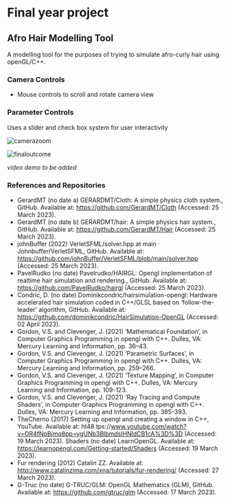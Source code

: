 ﻿# Final year project
## Afro Hair Modelling Tool ##
A modelling tool for the purposes of trying to simulate afro-curly hair using openGL/C++.

### Camera Controls 
* Mouse controls to scroll and rotate camera view


### Parameter Controls
Uses a slider and check box system for user interactivity


![camerazoom](https://github.com/asaphkalala/finalyearproject/assets/83978332/b751c376-d1c5-4d3f-badf-cf94b281e1f5)


![finaloutcome](https://github.com/asaphkalala/finalyearproject/assets/83978332/a13d4145-5f14-4fb1-9b56-9f83c3ddaf14)


*video demo to be added*


### References and Repositories

* GerardMT (no date a) GERARDMT/Cloth: A simple physics cloth system., GitHub. Available at:
https://github.com/GerardMT/Cloth (Accessed: 25 March 2023).
* GerardMT (no date b) GERARDMT/hair: A simple physics hair system., GitHub. Available at:
https://github.com/GerardMT/Hair (Accessed: 25 March 2023).
* johnBuffer (2022) VerletSFML/solver.hpp at main · Johnbuffer/VerletSFML, GitHub. Available at:
https://github.com/johnBuffer/VerletSFML/blob/main/solver.hpp (Accessed: 25 March 2023).
* PavelRudko (no date) Pavelrudko/HAIRGL: Opengl implementation of realtime hair simulation
and rendering., GitHub. Available at: https://github.com/PavelRudko/hairgl (Accessed: 25 March
2023).
* Condric, D. (no date) Dominikcondric/hairsimulation-opengl: Hardware accelerated hair simulation coded in C++/GLSL based on ‘follow-the-leader’ algorithm, GitHub. Available at: https://github.com/dominikcondric/HairSimulation-OpenGL (Accessed: 02 April 2023). 
* Gordon, V.S. and Clevenger, J. (2021) ‘Mathematical Foundation’, in Computer Graphics Programming in opengl with C++. Dulles, VA: Mercury Learning and Information, pp. 36–43.
* Gordon, V.S. and Clevenger, J. (2021) ‘Parametric Surfaces’, in Computer Graphics Programming
in opengl with C++. Dulles, VA: Mercury Learning and Information, pp. 259–266.
* Gordon, V.S. and Clevenger, J. (2021) ‘Texture Mapping’, in Computer Graphics Programming in
opengl with C++. Dulles, VA: Mercury Learning and Information, pp. 109-123.
* Gordon, V.S. and Clevenger, J. (2021) ‘Ray Tracing and Compute Shaders’, in Computer Graphics Programming in opengl with C++. Dulles, VA: Mercury Learning and Information, pp. 385-393.
* TheCherno (2017) Setting up opengl and creating a window in C++, YouTube. Available at: ht48
tps://www.youtube.com/watch?v=OR4fNpBjmq8pp=ygUNb3BlbmdsIHNldCB1cA%3D%3D (Accessed:
19 March 2023).
Shaders (no date) LearnOpenGL. Available at: https://learnopengl.com/Getting-started/Shaders
(Accessed: 19 March 2023).
* Fur rendering (2012) Catalin ZZ. Available at: http://www.catalinzima.com/xna/tutorials/fur-rendering/
(Accessed: 27 March 2023).
* G-Truc (no date) G-TRUC/GLM: OpenGL Mathematics (GLM), GitHub. Available at: https://github.com/gtruc/glm (Accessed: 17 March 2023).



